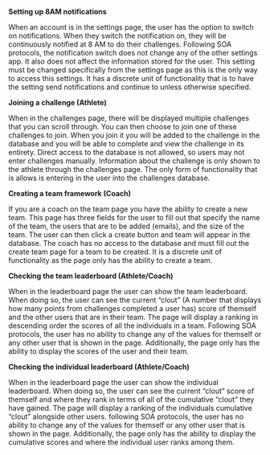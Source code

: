 **Setting up 8AM notifications**

When an account is in the settings page, the user has the option to switch on notifications. When they switch the notification on, they will be continuously notified at 8 AM to do their challenges. Following SOA protocols, the notification switch does not change any of the other settings app. It also does not affect the information stored for the user. This setting must be changed specifically from the settings page as this is the only way to access this settings. It has a discrete unit of functionality that is to have the setting send notifications and continue to unless otherwise specified. 

**Joining a challenge (Athlete)**

When in the challenges page, there will be displayed multiple challenges that you can scroll through. You can then choose to join one of these challenges to join. When you join it you will be added to the challenge in the database and you will be able to complete and view the challenge in its entirety. Direct access to the database is not allowed, so users may not enter challenges manually. Information about the challenge is only shown to the athlete through the challenges page. The only form of functionality that is allows is entering in the user into the challenges database. 

**Creating a team framework (Coach)**

If you are a coach on the team page you have the ability to create a new team. This page has three fields for the user to fill out that specify the name of the team, the users that are to be added (emails), and the size of the team. The user can then click a create button and team will appear in the database. The coach has no access to the database and must fill out the create team page for a team to be created. It is a discrete unit of functionality as the page only has the ability to create a team. 

**Checking the team leaderboard (Athlete/Coach)**

When in the leaderboard page the user can show the team leaderboard. When doing so, the user can see the current “clout”  (A number that displays how many points from challenges completed a user has) score of themself and the other users that are in their team. The page will display a ranking in descending order the scores of all the individuals in a team. Following SOA protocols, the user has no ability to change any of the values for themself or any other user that is shown in the page. Additionally, the page only has the ability to display the scores of the user and their team. 

**Checking the individual leaderboard (Athlete/Coach)**

When in the leaderboard page the user can show the individual leaderboard. When doing so, the user can see the current “clout” score of themself and where they rank in terms of all of the cumulative “clout” they have gained. The page will display a ranking of the individuals cumulative “clout” alongside other users. following SOA protocols, the user has no ability to change any of the values for themself or any other user that is shown in the page. Additionally, the page only has the ability to display the cumulative scores and where the individual user ranks among them. 
